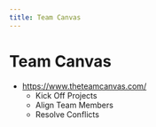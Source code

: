 ```yaml
---
title: Team Canvas
---
```


# Team Canvas

- https://www.theteamcanvas.com/
    - Kick Off Projects
    - Align Team Members
    - Resolve Conflicts
